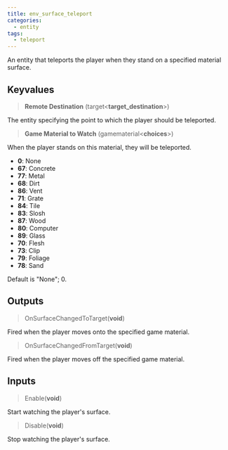 ```yaml
---
title: env_surface_teleport
categories:
  - entity
tags:
  - teleport
---
```


An entity that teleports the player when they stand on a specified material surface.

## Keyvalues

> **Remote Destination** (target&lt;**target_destination**&gt;)

The entity specifying the point to which the player should be teleported.

> **Game Material to Watch** (gamematerial&lt;**choices**&gt;)

When the player stands on this material, they will be teleported.

- **0**: None
- **67**: Concrete
- **77**: Metal
- **68**: Dirt
- **86**: Vent
- **71**: Grate
- **84**: Tile
- **83**: Slosh
- **87**: Wood
- **80**: Computer
- **89**: Glass
- **70**: Flesh
- **73**: Clip
- **79**: Foliage
- **78**: Sand

Default is "None"; 0.

## Outputs

> OnSurfaceChangedToTarget(**void**)

Fired when the player moves onto the specified game material.

> OnSurfaceChangedFromTarget(**void**)

Fired when the player moves off the specified game material.

## Inputs

> Enable(**void**)

Start watching the player's surface.

> Disable(**void**)

Stop watching the player's surface.

